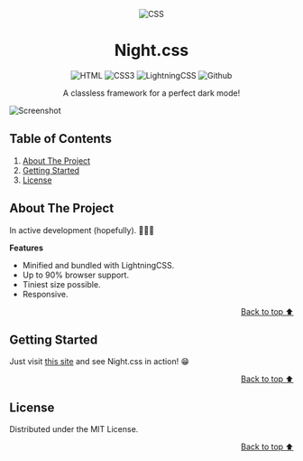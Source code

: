 <a id="readme-top"></a>

<div align="center">

![CSS](https://cdn.icon-icons.com/icons2/2107/PNG/128/file_type_css_icon_130661.png)

</div>

<h1 align="center">Night.css</h1>

<div align="center">

![HTML](https://img.shields.io/badge/HTML5-E34F26?style=for-the-badge&logo=html5&logoColor=white)
![CSS3](https://img.shields.io/badge/CSS3-1572B6?style=for-the-badge&logo=css3&logoColor=white)
![LightningCSS](https://img.shields.io/badge/Lightning%20CSS-FFC922?style=for-the-badge&logo=StackBlitz&logoColor=000)
![Github](https://img.shields.io/badge/GitHub-100000?style=for-the-badge&logo=github&logoColor=white)

A classless framework for a perfect dark mode!

</div>

![Screenshot](https://i.ibb.co/KyvGxyP/NightCSS.webp)

## Table of Contents

  <ol>
    <li><a href="#about-the-project">About The Project</a></li>
    <li><a href="#getting-started">Getting Started</a></li>
    <li><a href="#license">License</a></li>
  </ol>


## About The Project

In active development (hopefully). ☝🏻🤓

**Features**
- Minified and bundled with LightningCSS.
- Up to 90% browser support.
- Tiniest size possible.
- Responsive.

<p align="right"><a href="#readme-top">Back to top ⬆️</a></p>


## Getting Started

Just visit [this site](https://marcosklender.github.io/night.css/) and see Night.css in action! 😁

<p align="right"><a href="#readme-top">Back to top ⬆️</a></p>


## License

Distributed under the MIT License.

<p align="right"><a href="#readme-top">Back to top ⬆️</a></p>
